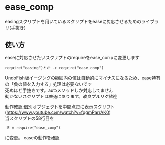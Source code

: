 # ease_comp
easingスクリプトを用いているスクリプトをeaseに対応させるためのライブラリ(手抜き)

## 使い方
easeに対応させたいスクリプトのrequireをease_compに変更します  
```
require("easing")とか -> require("ease_comp")
```

UndoFish版イージングの範囲内の値は自動的にマイナスになるため、ease特有の「負の値を入力する」処理は必要ないです  
死ぬほど手抜きです。autoメソッドしか対応してません  
動かないスクリプトは普通にあります。改良プルリク歓迎  

動作確認:個別オブジェクトを中間点毎に表示スクリプト(https://www.youtube.com/watch?v=fqgmParrAK0)  
当スクリプトの58行目を  
```
 E = require("ease_comp")
 ```
 に変更。 easeの動作を確認  